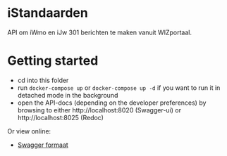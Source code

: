 # iStandaarden

API om iWmo en iJw 301 berichten te maken vanuit WIZportaal.

# Getting started

* cd into this folder
* run `docker-compose up` or `docker-compose up -d` if you want to run it in detached mode in the background
* open the API-docs (depending on the developer preferences) by browsing to either http://localhost:8020 (Swagger-ui) or http://localhost:8025 (Redoc)

Or view online:
* [Swagger formaat](https://petstore.swagger.io/?url=https://raw.githubusercontent.com/solviteers/iStandaarden/releases/v24/api-specification.yml)
